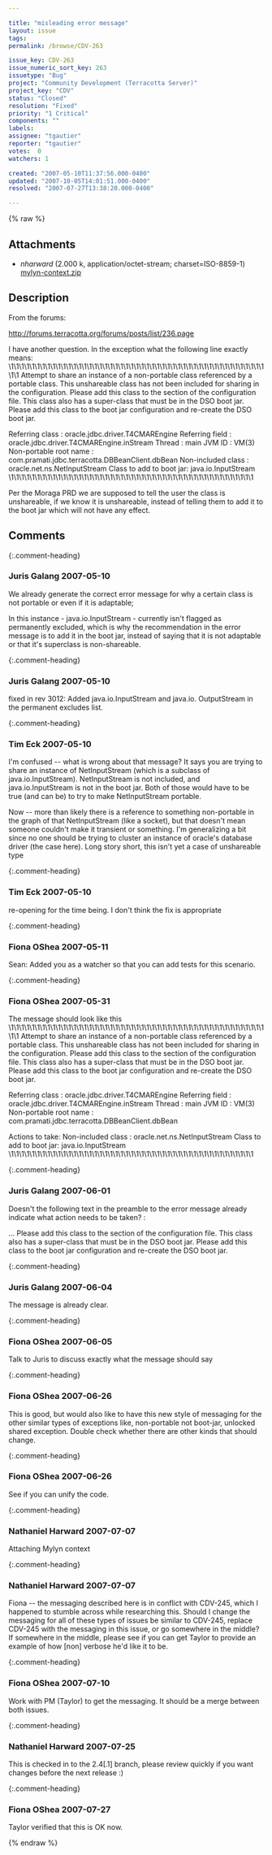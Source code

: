 ```yaml
---

title: "misleading error message"
layout: issue
tags: 
permalink: /browse/CDV-263

issue_key: CDV-263
issue_numeric_sort_key: 263
issuetype: "Bug"
project: "Community Development (Terracotta Server)"
project_key: "CDV"
status: "Closed"
resolution: "Fixed"
priority: "1 Critical"
components: ""
labels: 
assignee: "tgautier"
reporter: "tgautier"
votes:  0
watchers: 1

created: "2007-05-10T11:37:56.000-0400"
updated: "2007-10-05T14:01:51.000-0400"
resolved: "2007-07-27T13:38:20.000-0400"

---
```




{% raw %}


## Attachments
  
* <em>nharward</em> (2.000 k, application/octet-stream; charset=ISO-8859-1) [mylyn-context.zip](/attachments/CDV/CDV-263/mylyn-context.zip)
  



## Description

<div markdown="1" class="description">

From the forums:

http://forums.terracotta.org/forums/posts/list/236.page

 I have another question. In the exception what the following line exactly means:
\1\1\1\1\1\1\1\1\1\1\1\1\1\1\1\1\1\1\1\1\1\1\1\1\1\1\1\1\1\1\1\1\1\1\1\1\1\1\1\1\1\1\1\1\1\1\1\1\1\1\1
Attempt to share an instance of a non-portable class referenced by a portable class. This
unshareable class has not been included for sharing in the configuration. Please add this
class to the <includes> section of the configuration file. This class also has a super-class
that must be in the DSO boot jar. Please add this class to the boot jar configuration and
re-create the DSO boot jar.

Referring class : oracle.jdbc.driver.T4CMAREngine
Referring field : oracle.jdbc.driver.T4CMAREngine.inStream
Thread : main
JVM ID : VM(3)
Non-portable root name : com.pramati.jdbc.terracotta.DBBeanClient.dbBean
Non-included class : oracle.net.ns.NetInputStream
Class to add to boot jar: java.io.InputStream
\1\1\1\1\1\1\1\1\1\1\1\1\1\1\1\1\1\1\1\1\1\1\1\1\1\1\1\1\1\1\1\1\1\1\1\1\1\1\1\1\1\1\1\1\1\1\1 

Per the Moraga PRD we are supposed to tell the user the class is unshareable, if we know it is unshareable, instead of telling them to add it to the boot jar which will not have any effect.

</div>

## Comments


{:.comment-heading}
### **Juris Galang** <span class="date">2007-05-10</span>

<div markdown="1" class="comment">

We already generate the correct error message for why a certain class is not portable or even if it is adaptable; 

In this instance - java.io.InputStream - currently isn't flagged as permanently excluded, which is why the recommendation in the error message is to add it in the boot jar, instead of saying that it is not adaptable or that it's superclass is non-shareable.



</div>


{:.comment-heading}
### **Juris Galang** <span class="date">2007-05-10</span>

<div markdown="1" class="comment">

fixed in rev 3012:
Added java.io.InputStream and java.io. OutputStream in the permanent excludes list.

</div>


{:.comment-heading}
### **Tim Eck** <span class="date">2007-05-10</span>

<div markdown="1" class="comment">

I'm confused -- what is wrong about that message? It says you are trying to share an instance of NetInputStream (which is a subclass of java.io.InputStream). NetInputStream is not included, and java.io.InputStream is not in the boot jar. Both of those would have to be true (and can be) to try to make NetInputStream portable. 

Now -- more than likely there is a reference to something non-portable in the graph of that NetInputStream (like a socket), but that doesn't mean someone couldn't make it transient or something. I'm generalizing a bit since no one should be trying to cluster an instance of oracle's database driver (the case here). Long story short, this isn't yet a case of unshareable type




</div>


{:.comment-heading}
### **Tim Eck** <span class="date">2007-05-10</span>

<div markdown="1" class="comment">

re-opening for the time being. I don't think the fix is appropriate


</div>


{:.comment-heading}
### **Fiona OShea** <span class="date">2007-05-11</span>

<div markdown="1" class="comment">

Sean: Added you as a watcher so that you can add tests for this scenario.

</div>


{:.comment-heading}
### **Fiona OShea** <span class="date">2007-05-31</span>

<div markdown="1" class="comment">

The message should look like this
\1\1\1\1\1\1\1\1\1\1\1\1\1\1\1\1\1\1\1\1\1\1\1\1\1\1\1\1\1\1\1\1\1\1\1\1\1\1\1\1\1\1\1\1\1\1\1\1\1\1\1
Attempt to share an instance of a non-portable class referenced by a portable class. This
unshareable class has not been included for sharing in the configuration. Please add this
class to the <includes> section of the configuration file. This class also has a super-class
that must be in the DSO boot jar. Please add this class to the boot jar configuration and
re-create the DSO boot jar.

Referring class : oracle.jdbc.driver.T4CMAREngine
Referring field : oracle.jdbc.driver.T4CMAREngine.inStream
Thread : main
JVM ID : VM(3)
Non-portable root name : com.pramati.jdbc.terracotta.DBBeanClient.dbBean

Actions to take: 
Non-included class : oracle.net.ns.NetInputStream
Class to add to boot jar: java.io.InputStream
\1\1\1\1\1\1\1\1\1\1\1\1\1\1\1\1\1\1\1\1\1\1\1\1\1\1\1\1\1\1\1\1\1\1\1\1\1\1\1\1\1\1\1\1\1\1\1 

</div>


{:.comment-heading}
### **Juris Galang** <span class="date">2007-06-01</span>

<div markdown="1" class="comment">

Doesn't the following text in the preamble to the error message already indicate what action needs to be taken? : 

... Please add this class to the <includes> section of the configuration file. This class also has a super-class
that must be in the DSO boot jar. Please add this class to the boot jar configuration and
re-create the DSO boot jar.



</div>


{:.comment-heading}
### **Juris Galang** <span class="date">2007-06-04</span>

<div markdown="1" class="comment">

The message is already clear.

</div>


{:.comment-heading}
### **Fiona OShea** <span class="date">2007-06-05</span>

<div markdown="1" class="comment">

Talk to Juris to discuss exactly what the message should say

</div>


{:.comment-heading}
### **Fiona OShea** <span class="date">2007-06-26</span>

<div markdown="1" class="comment">

This is good, but would also like to have this new style of messaging for the other similar types of exceptions like, non-portable not boot-jar, unlocked shared exception. Double check whether there are other kinds that should change.

</div>


{:.comment-heading}
### **Fiona OShea** <span class="date">2007-06-26</span>

<div markdown="1" class="comment">

See if you can unify the code.

</div>


{:.comment-heading}
### **Nathaniel Harward** <span class="date">2007-07-07</span>

<div markdown="1" class="comment">

Attaching Mylyn context

</div>


{:.comment-heading}
### **Nathaniel Harward** <span class="date">2007-07-07</span>

<div markdown="1" class="comment">

Fiona -- the messaging described here is in conflict with CDV-245, which I happened to stumble across while researching this.  Should I change the messaging for all of these types of issues be similar to CDV-245, replace CDV-245 with the messaging in this issue, or go somewhere in the middle?  If somewhere in the middle, please see if you can get Taylor to provide an example of how [non] verbose he'd like it to be.

</div>


{:.comment-heading}
### **Fiona OShea** <span class="date">2007-07-10</span>

<div markdown="1" class="comment">

Work with PM (Taylor) to get the messaging. It should be a merge between both issues.

</div>


{:.comment-heading}
### **Nathaniel Harward** <span class="date">2007-07-25</span>

<div markdown="1" class="comment">

This is checked in to the 2.4[.1] branch, please review quickly if you want changes before the next release :)

</div>


{:.comment-heading}
### **Fiona OShea** <span class="date">2007-07-27</span>

<div markdown="1" class="comment">

Taylor verified that this is OK  now.

</div>



{% endraw %}
